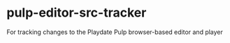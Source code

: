 # pulp-editor-src-tracker
For tracking changes to the Playdate Pulp browser-based editor and player
